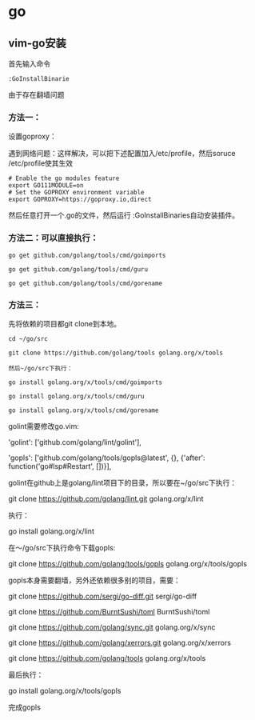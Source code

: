 # go
## vim-go安装
首先输入命令
```
:GoInstallBinarie
```
由于存在翻墙问题
### 方法一：

设置goproxy：

遇到网络问题：这样解决，可以把下述配置加入/etc/profile，然后soruce /etc/profile使其生效
```
# Enable the go modules feature
export GO111MODULE=on
# Set the GOPROXY environment variable
export GOPROXY=https://goproxy.io,direct
```
然后任意打开一个.go的文件，然后运行 :GoInstallBinaries自动安装插件。


### 方法二：可以直接执行：
```
go get github.com/golang/tools/cmd/goimports

go get github.com/golang/tools/cmd/guru

go get github.com/golang/tools/cmd/gorename
```

### 方法三：

先将依赖的项目都git clone到本地。
```
cd ~/go/src

git clone https://github.com/golang/tools golang.org/x/tools

然后~/go/src下执行：

go install golang.org/x/tools/cmd/goimports

go install golang.org/x/tools/cmd/guru

go install golang.org/x/tools/cmd/gorename
```

golint需要修改go.vim:

'golint': ['github.com/golang/lint/golint'],

'gopls': ['github.com/golang/tools/gopls@latest', {}, {'after': function('go#lsp#Restart', [])}],


golint在github上是golang/lint项目下的目录，所以要在~/go/src下执行：

git clone https://github.com/golang/lint.git golang.org/x/lint

执行：

go install golang.org/x/lint


在～/go/src下执行命令下载gopls:

git clone https://github.com/golang/tools/gopls golang.org/x/tools/gopls

gopls本身需要翻墙，另外还依赖很多别的项目，需要：

git clone https://github.com/sergi/go-diff.git sergi/go-diff

git clone https://github.com/BurntSushi/toml BurntSushi/toml

git clone https://github.com/golang/sync.git golang.org/x/sync

git clone https://github.com/golang/xerrors.git golang.org/x/xerrors

git clone https://github.com/golang/tools golang.org/x/tools

最后执行：

go install golang.org/x/tools/gopls

完成gopls
